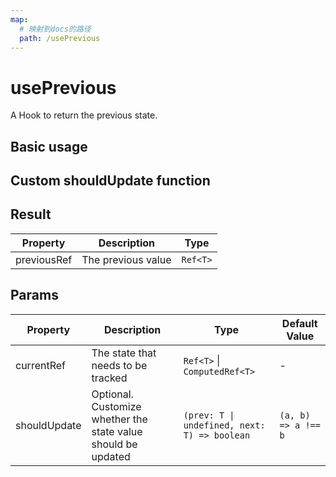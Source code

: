 ```yaml
---
map:
  # 映射到docs的路径
  path: /usePrevious
---
```


# usePrevious

A Hook to return the previous state.

## Basic usage

<demo src="./demo/demo.vue"
  language="vue"
  title="Basic usage"
  desc="Record the previous value"> </demo>

## Custom shouldUpdate function

<demo src="./demo/demo1.vue"
  language="vue"
  title="Custom shouldUpdate function"
  desc="Previous value update only when the shouldUpdate function return true"> </demo>

## Result

| Property    | Description        | Type     |
| ----------- | ------------------ | -------- |
| previousRef | The previous value | `Ref<T>` |

## Params

| Property | Description | Type | Default Value |
| --- | --- | --- | --- |
| currentRef | The state that needs to be tracked | `Ref<T>` \| `ComputedRef<T>` | - |
| shouldUpdate | Optional. Customize whether the state value should be updated | `(prev: T \| undefined, next: T) => boolean` | `(a, b) => a !== b` |
